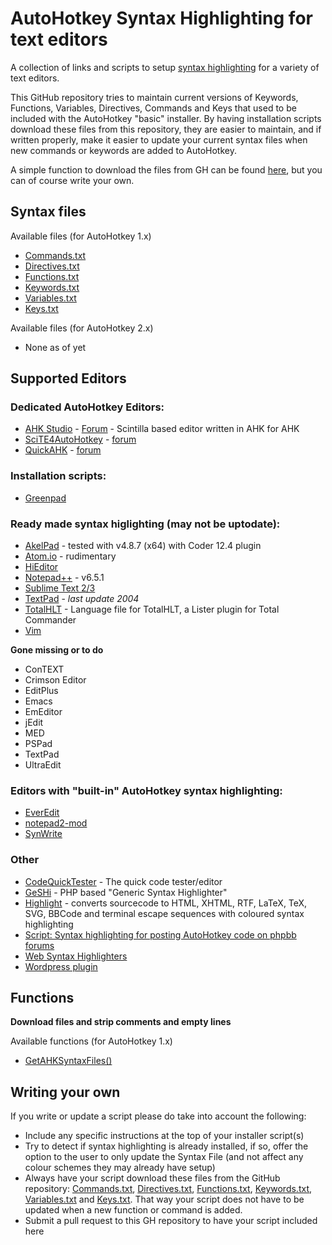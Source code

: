 # AutoHotkey Syntax Highlighting for text editors
 
A collection of links and scripts to setup [syntax highlighting](http://en.wikipedia.org/wiki/Syntax_highlighting)
for a variety of text editors. 

This GitHub repository tries to maintain current versions of Keywords, Functions, Variables, Directives, Commands and Keys that used to be included with the AutoHotkey "basic" installer. By having installation scripts download these files from this repository, they are easier to maintain, and if written properly, make it easier to update your current syntax files when new commands or keywords are added to AutoHotkey.

A simple function to download the files from GH can be found [here](functions/GetAHKSyntaxFiles.ahk), but you can of course write your own.

## Syntax files

Available files (for AutoHotkey 1.x)

* [Commands.txt](Commands.txt)
* [Directives.txt](Directives.txt)
* [Functions.txt](Functions.txt)
* [Keywords.txt](Keywords.txt)
* [Variables.txt](Variables.txt)
* [Keys.txt](Keys.txt)

Available files (for AutoHotkey 2.x)

* None as of yet

## Supported Editors

### Dedicated AutoHotkey Editors:

* [AHK Studio](http://ahkscript.org/boards/viewtopic.php?f=6&t=300) - [Forum](http://ahkscript.org/boards/viewtopic.php?f=6&t=300) - Scintilla based editor written in AHK for AHK
* [SciTE4AutoHotkey](http://fincs.ahk4.net/scite4ahk/) - [forum](http://ahkscript.org/boards/viewtopic.php?f=6&t=62)
* [QuickAHK](http://www.autohotkey.net/~jballi/QuickAHK/v2.2/QuickAHK.zip) - [forum](http://www.autohotkey.com/board/topic/33125-quickahk-v22/)

### Installation scripts:

* [Greenpad](editors/greenpad/)

### Ready made syntax higlighting (may not be uptodate):

* [AkelPad](https://github.com/Lenchik/Akelpad-syntax-highlighting/blob/master/ahk.coder) - tested with v4.8.7 (x64) with Coder 12.4 plugin
* [Atom.io](https://github.com/nshakin/language-autohotkey) - rudimentary
* [HiEditor](http://www.winasm.net/forum/index.php?showtopic=2321)
* [Notepad++](http://ahkscript.org/boards/viewtopic.php?f=7&t=50) - v6.5.1
* [Sublime Text 2/3](https://github.com/ahkscript/SublimeAutoHotkey)
* [TextPad](http://www.textpad.com/add-ons/files/syntax/autohotkey.zip) - *last update 2004*
* [TotalHLT](syntax-files/TotalHLT/) - Language file for TotalHLT, a Lister plugin for Total Commander
* [Vim](https://github.com/vim-scripts/autohotkey-ahk)

**Gone missing or to do**

* ConTEXT
* Crimson Editor
* EditPlus
* Emacs
* EmEditor
* jEdit
* MED
* PSPad
* TextPad
* UltraEdit

### Editors with "built-in" AutoHotkey syntax highlighting:

* [EverEdit](http://www.everedit.net)
* [notepad2-mod](http://xhmikosr.github.io/notepad2-mod/)
* [SynWrite](http://sourceforge.net/projects/synwrite/)

### Other

* [CodeQuickTester](http://ahkscript.org/boards/viewtopic.php?f=6&t=6113) - The quick code tester/editor
* [GeSHi](https://github.com/GeSHi/) - PHP based "Generic Syntax Highlighter"
* [Highlight](http://www.andre-simon.de/doku/highlight/en/highlight.php) - converts sourcecode to HTML, XHTML, RTF, LaTeX, TeX, SVG, BBCode and terminal escape sequences with coloured syntax highlighting
* [Script: Syntax highlighting for posting AutoHotkey code on phpbb forums](https://github.com/ahkon/Highlite)
* [Web Syntax Highlighters](https://github.com/ahkscript/awesome-AutoHotkey#web-syntax-highlighters)
* [Wordpress plugin](https://wordpress.org/plugins/syntaxhighlighter-evolved-autohotkey-brush/)

## Functions

**Download files and strip comments and empty lines**

Available functions (for AutoHotkey 1.x)

* [GetAHKSyntaxFiles()](functions/GetAHKSyntaxFiles.ahk)

## Writing your own

If you write or update a script please do take into account the following:

* Include any specific instructions at the top of your installer script(s)
* Try to detect if syntax highlighting is already installed, if so, offer the option to the user to only update the Syntax File (and not affect any colour schemes they may already have setup)
* Always have your script download these files from the GitHub repository: [Commands.txt](Commands.txt), [Directives.txt](Directives.txt), [Functions.txt](Functions.txt), [Keywords.txt](Keywords.txt), [Variables.txt](Variables.txt) and [Keys.txt](Keys.txt). That way your script does not have to be updated when a new function or command is added.
* Submit a pull request to this GH repository to have your script included here

